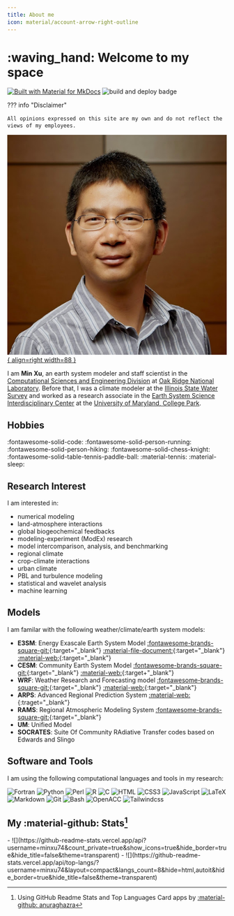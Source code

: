 ```yaml
---
title: About me
icon: material/account-arrow-right-outline
---
```


<!-- material/emoticon-happy-outline    -->

# :waving_hand: Welcome to my space
[![Built with Material for MkDocs](https://img.shields.io/badge/Material_for_MkDocs-526CFE?style=flat&logo=MaterialForMkDocs&logoColor=white)](https://squidfunk.github.io/mkdocs-material/)
![build and deploy badge](https://github.com/minxu74/minxu74.github.io/actions/workflows/docdeploy.yml/badge.svg)

??? info "Disclaimer"

    All opinions expressed on this site are my own and do not reflect the views of my employees.


[![Min Xu's Photo](./assets/image/MinXu.jpg){ align=right width=88 }](bio/index.md)

I am __Min Xu__, an earth system modeler and staff scientist in the [Computational Sciences and Engineering Division](https://www.ornl.gov/division/csed) at 
[Oak Ridge National Laboratory](https://www.ornl.gov). Before that, I was a climate modeler at the [Illinois State Water Survey](https://www.isws.illinois.edu) and 
worked as a research associate in the [Earth System Science Interdisciplinary Center](https://essic.umd.edu) at the [University of Maryland, College Park](https://umd.edu). 

## Hobbies

:fontawesome-solid-code:
:fontawesome-solid-person-running:
:fontawesome-solid-person-hiking:
:fontawesome-solid-chess-knight:
:fontawesome-solid-table-tennis-paddle-ball:
:material-tennis:
:material-sleep:

## Research Interest

I am interested in:

  - numerical modeling 
  - land-atmosphere interactions 
  - global biogeochemical feedbacks
  - modeling-experiment (ModEx) research
  - model intercomparison, analysis, and benchmarking
  - regional climate
  - crop-climate interactions
  - urban climate 
  - PBL and turbulence modeling
  - statistical and wavelet analysis
  - machine learning

## Models

I am familar with the following weather/climate/earth system models:

  - __E3SM__: Energy Exascale Earth System Model
             [:fontawesome-brands-square-git:](https://github.com/e3sm-project/E3SM){:target="_blank"} 
             [:material-file-document:](https://docs.e3sm.org/E3SM){:target="_blank"}
             [:material-web:](https://e3sm.org){:target="_blank"}
  - __CESM__: Community Earth System Model
             [:fontawesome-brands-square-git:](https://github.com/ESCOMP/CESM){:target="_blank"} 
             [:material-web:](https://cesm.ucar.edu){:target+"_blank"}
  - __WRF__: Weather Research and Forecasting model
             [:fontawesome-brands-square-git:](https://github.com/wrf-model/WRF){:target="_blank"} 
             [:material-web:](https://www.mmm.ucar.edu/models/wrf){:target="_blank"}
  - __ARPS__: Advanced Regional Prediction System
             [:material-web:](https://arps.caps.ou.edu/){:traget="_blank"}
  - __RAMS__: Regional Atmospheric Modeling System [:fontawesome-brands-square-git:](https://github.com/RAMSmodel/RAMS){:target="_blank"} 
  - __UM__: Unified Model
  - __SOCRATES__: Suite Of Community RAdiative Transfer codes based on Edwards and Slingo

## Software and Tools

I am using the following computational languages and tools in my research:  


![Fortran](https://img.shields.io/badge/Fortran-3776AB?style=for-the-badge&logo=fortran)
![Python](https://img.shields.io/badge/Python-3776AB?style=for-the-badge&logo=python&logoColor=white)
![Perl](https://img.shields.io/badge/Perl-3776AB?style=for-the-badge&logo=perl&logoColor=white)
![R](https://img.shields.io/badge/R-3776AB?style=for-the-badge&logo=r&logoColor=white)
![C](https://img.shields.io/badge/C-3776AB?style=for-the-badge&logo=c&logoColor=white)
![HTML](https://img.shields.io/badge/HTML5-E34F26?style=for-the-badge&logo=html5&logoColor=white)
![CSS3](https://img.shields.io/badge/CSS3-E34F26?style=for-the-badge&logo=css3&logoColor=white)
![JavaScript](https://img.shields.io/badge/javascript-E34F26?style=for-the-badge&logo=javascript&logoColor=white)
![LaTeX](https://img.shields.io/badge/latex-3776AB?style=for-the-badge&logo=latex&logoColor=white)
![Markdown](https://img.shields.io/badge/markdown-3776AB?style=for-the-badge&logo=markdown&logoColor=white)
![Git](https://img.shields.io/badge/git-3776AB?style=for-the-badge&logo=git&logoColor=white)
![Bash](https://img.shields.io/badge/bash/tcsh-3776AB?style=for-the-badge&logo=bash&logoColor=white)
![OpenACC](https://img.shields.io/badge/openacc-3776AB?style=for-the-badge&logo=openacc&logoColor=white)
![Tailwindcss](https://img.shields.io/badge/Tailwind-3776AB?style=for-the-badge&logo=tailwindcss&logoColor=white)


## My :material-github: Stats[^1]

<div class="grid cards" markdown>
   - ![](https://github-readme-stats.vercel.app/api?username=minxu74&count_private=true&show_icons=true&hide_border=true&hide_title=false&theme=transparent)
   - ![](https://github-readme-stats.vercel.app/api/top-langs/?username=minxu74&layout=compact&langs_count=8&hide=html,autoit&hide_border=true&hide_title=false&theme=transparent)
</div>


[^1]: Using GitHub Readme Stats and Top Languages Card apps by [:material-github: anuraghazra](https://github.com/anuraghazra/github-readme-stats)
